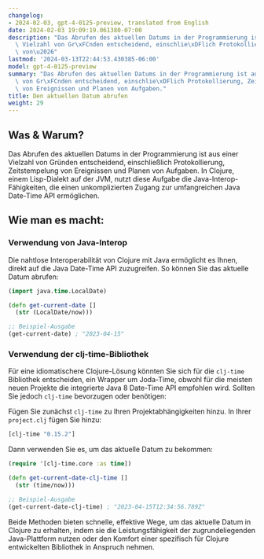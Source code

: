 ```yaml
---
changelog:
- 2024-02-03, gpt-4-0125-preview, translated from English
date: 2024-02-03 19:09:19.061380-07:00
description: "Das Abrufen des aktuellen Datums in der Programmierung ist aus einer\
  \ Vielzahl von Gr\xFCnden entscheidend, einschlie\xDFlich Protokollierung, Zeitstempelung\
  \ von\u2026"
lastmod: '2024-03-13T22:44:53.430385-06:00'
model: gpt-4-0125-preview
summary: "Das Abrufen des aktuellen Datums in der Programmierung ist aus einer Vielzahl\
  \ von Gr\xFCnden entscheidend, einschlie\xDFlich Protokollierung, Zeitstempelung\
  \ von Ereignissen und Planen von Aufgaben."
title: Den aktuellen Datum abrufen
weight: 29
---
```


## Was & Warum?
Das Abrufen des aktuellen Datums in der Programmierung ist aus einer Vielzahl von Gründen entscheidend, einschließlich Protokollierung, Zeitstempelung von Ereignissen und Planen von Aufgaben. In Clojure, einem Lisp-Dialekt auf der JVM, nutzt diese Aufgabe die Java-Interop-Fähigkeiten, die einen unkomplizierten Zugang zur umfangreichen Java Date-Time API ermöglichen.

## Wie man es macht:

### Verwendung von Java-Interop
Die nahtlose Interoperabilität von Clojure mit Java ermöglicht es Ihnen, direkt auf die Java Date-Time API zuzugreifen. So können Sie das aktuelle Datum abrufen:

```clojure
(import java.time.LocalDate)

(defn get-current-date []
  (str (LocalDate/now)))

;; Beispiel-Ausgabe
(get-current-date) ; "2023-04-15"
```

### Verwendung der clj-time-Bibliothek
Für eine idiomatischere Clojure-Lösung könnten Sie sich für die `clj-time` Bibliothek entscheiden, ein Wrapper um Joda-Time, obwohl für die meisten neuen Projekte die integrierte Java 8 Date-Time API empfohlen wird. Sollten Sie jedoch `clj-time` bevorzugen oder benötigen:

Fügen Sie zunächst `clj-time` zu Ihren Projektabhängigkeiten hinzu. In Ihrer `project.clj` fügen Sie hinzu:

```clojure
[clj-time "0.15.2"]
```

Dann verwenden Sie es, um das aktuelle Datum zu bekommen:

```clojure
(require '[clj-time.core :as time])

(defn get-current-date-clj-time []
  (str (time/now)))

;; Beispiel-Ausgabe
(get-current-date-clj-time) ; "2023-04-15T12:34:56.789Z"
```

Beide Methoden bieten schnelle, effektive Wege, um das aktuelle Datum in Clojure zu erhalten, indem sie die Leistungsfähigkeit der zugrundeliegenden Java-Plattform nutzen oder den Komfort einer spezifisch für Clojure entwickelten Bibliothek in Anspruch nehmen.
